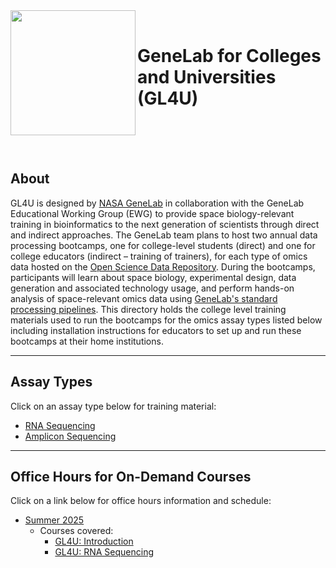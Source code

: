 <img src="images/GL4U_logo.png" align="left" alt="" width="200" height="200"/>
<br/>

# GeneLab for Colleges and Universities (GL4U)

<br/>

<br/>

<br/>

## About
GL4U is designed by [NASA GeneLab](https://www.nasa.gov/osdr-genelab-about/) in collaboration with the GeneLab Educational Working Group (EWG) to provide space biology-relevant training in bioinformatics to the next generation of scientists through direct and indirect approaches. The GeneLab team plans to host two annual data processing bootcamps, one for college-level students (direct) and one for college educators (indirect – training of trainers), for each type of omics data hosted on the [Open Science Data Repository](https://osdr.nasa.gov/bio/repo/). During the bootcamps, participants will learn about space biology, experimental design, data generation and associated technology usage, and perform hands-on analysis of space-relevant omics data using [GeneLab's standard processing pipelines](https://github.com/nasa/GeneLab_Data_Processing). This directory holds the college level training materials used to run the bootcamps for the omics assay types listed below including installation instructions for educators to set up and run these bootcamps at their home institutions.

---
## Assay Types
Click on an assay type below for training material:
- [RNA Sequencing](RNAseq)
- [Amplicon Sequencing](AmpSeq)

---
## Office Hours for On-Demand Courses
Click on a link below for office hours information and schedule:
- [Summer 2025]()
  - Courses covered:
      - [GL4U: Introduction](https://www.nasa.gov/gl4u-on-demand-courses/)
      - [GL4U: RNA Sequencing](https://www.nasa.gov/gl4u-on-demand-courses/) 



